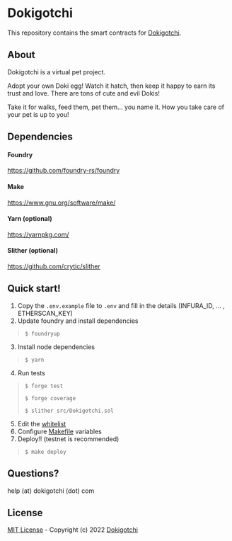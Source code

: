 # Dokigotchi

This repository contains the smart contracts for [Dokigotchi](https://dokigotchi.com).

## About
Dokigotchi is a virtual pet project.

Adopt your own Doki egg! Watch it hatch, then keep it happy to earn its trust and love. There are tons of cute and evil Dokis!

Take it for walks, feed them, pet them... you name it.
How you take care of your pet is up to you!

## Dependencies

#### Foundry
https://github.com/foundry-rs/foundry

#### Make
https://www.gnu.org/software/make/

#### Yarn (optional)
https://yarnpkg.com/

#### Slither (optional)
https://github.com/crytic/slither

## Quick start!

1. Copy the `.env.example` file to `.env` and fill in the details (INFURA_ID, ... , ETHERSCAN_KEY)
2. Update foundry and install dependencies 
  > `$ foundryup`
3. Install node dependencies
  > `$ yarn`
4. Run tests
  > `$ forge test`
  >
  > `$ forge coverage`
  >
  > `$ slither src/Dokigotchi.sol`
5. Edit the [whitelist](data/wl.json)
6. Configure [Makefile](Makefile) variables
7. Deploy!! (testnet is recommended)
  > `$ make deploy`

## Questions?
help (at) dokigotchi (dot) com

## License
[MIT License](LICENSE) - Copyright (c) 2022 [Dokigotchi](https://dokigotchi.com)